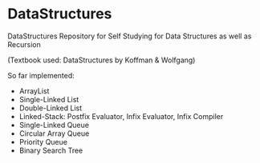 # DataStructures

DataStructures Repository for Self Studying
for Data Structures as well as Recursion

(Textbook used: DataStructures by Koffman & Wolfgang)

So far implemented:
  - ArrayList
  - Single-Linked List
  - Double-Linked List
  - Linked-Stack: Postfix Evaluator, Infix Evaluator, Infix Compiler
  - Single-Linked Queue
  - Circular Array Queue
  - Priority Queue
  - Binary Search Tree